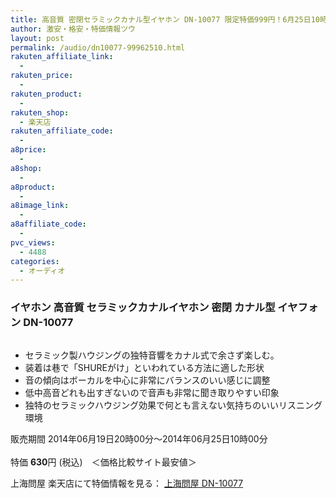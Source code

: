 ```yaml
---
title: 高音質 密閉セラミックカナル型イヤホン DN-10077 限定特価999円！6月25日10時まで！
author: 激安・格安・特価情報ツウ
layout: post
permalink: /audio/dn10077-99962510.html
rakuten_affiliate_link:
  - 
rakuten_price:
  - 
rakuten_product:
  - 
rakuten_shop:
  - 楽天店
rakuten_affiliate_code:
  - 
a8price:
  - 
a8shop:
  - 
a8product:
  - 
a8image_link:
  - 
a8affiliate_code:
  - 
pvc_views:
  - 4488
categories:
  - オーディオ
---
```

### イヤホン 高音質 セラミックカナルイヤホン 密閉 カナル型 イヤフォン DN-10077

<div class="img-bg2 img_L">
  <a href="http://hb.afl.rakuten.co.jp/hgc/032ab3e9.5b793415.039e5bec.4fa1c071/?pc=http%3a%2f%2fitem.rakuten.co.jp%2fdonya%2f10077%2f%3fscid%3daf_link_img&m=http%3a%2f%2fm.rakuten.co.jp%2fdonya%2fi%2f10931232%2f" target="_blank"><img src="http://hbb.afl.rakuten.co.jp/hgb/?pc=http%3a%2f%2fthumbnail.image.rakuten.co.jp%2f%400_mall%2fdonya%2fcabinet%2fitem24%2f10077-0.jpg%3f_ex%3d128x128&m=http%3a%2f%2fthumbnail.image.rakuten.co.jp%2f%400_mall%2fdonya%2fcabinet%2fitem24%2f10077-0.jpg" border="0" title="" alt="" /></a>
</div>

<!--more-->

  * セラミック製ハウジングの独特音響をカナル式で余さず楽しむ。
  * 装着は巷で「SHUREがけ」といわれている方法に適した形状
  * 音の傾向はボーカルを中心に非常にバランスのいい感じに調整
  * 低中高音どれも出すぎないので音声も非常に聞き取りやすい印象
  * 独特のセラミックハウジング効果で何とも言えない気持ちのいいリスニング環境

販売期間 2014年06月19日20時00分～2014年06月25日10時00分  
<br clear="all" />特価 <span class="tokka-price"><strong>630</strong></span>円 (税込)　＜価格比較サイト最安値＞

上海問屋 楽天店にて特価情報を見る： <a href="http://hb.afl.rakuten.co.jp/hgc/032ab3e9.5b793415.039e5bec.4fa1c071/?pc=http%3a%2f%2fitem.rakuten.co.jp%2fdonya%2f10077%2f%3fscid%3daf_link_img&m=http%3a%2f%2fm.rakuten.co.jp%2fdonya%2fi%2f10931232%2f" target="_blank"><span class="fs150p">上海問屋 DN-10077</span></a>